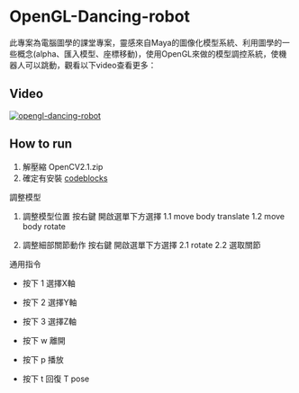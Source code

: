 OpenGL-Dancing-robot
======
此專案為電腦圖學的課堂專案，靈感來自Maya的圖像化模型系統、利用圖學的一些概念(alpha、匯入模型、座標移動)，使用OpenGL來做的模型調控系統，使機器人可以跳動，觀看以下video查看更多：
## Video
[![opengl-dancing-robot](http://img.youtube.com/vi/1JbuL0aO4-s/0.jpg)](https://youtu.be/1JbuL0aO4-s)


## How to run
1. 解壓縮 OpenCV2.1.zip
2. 確定有安裝 [codeblocks](http://www.codeblocks.org/downloads/binaries)

調整模型
1. 調整模型位置
按右鍵 開啟選單下方選擇
1.1 move body translate
1.2 move body rotate

2. 調整細部關節動作
按右鍵 開啟選單下方選擇
2.1 rotate
2.2 選取關節

通用指令
* 按下 1 選擇X軸

* 按下 2 選擇Y軸

* 按下 3 選擇Z軸

* 按下 w 離開

* 按下 p 播放

* 按下 t 回復 T pose

